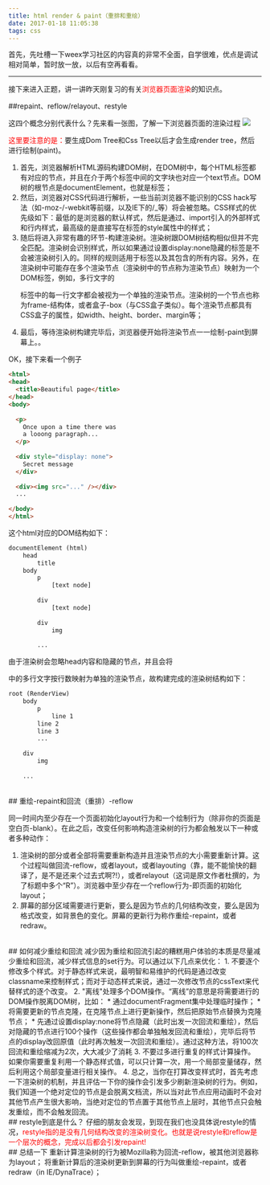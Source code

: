 ```yaml
---
title: html render & paint（重排和重绘）
date: 2017-01-18 11:05:38
tags: css
---
```


首先，先吐槽一下weex学习社区的内容真的非常不全面，自学很难，优点是调试相对简单，暂时放一放，以后有空再看看。

---

接下来进入正题，讲一讲昨天刚复习的有关<font color=red>浏览器页面渲染</font>的知识点。

##repaint、reflow/relayout、restyle

这四个概念分别代表什么？先来看一张图，了解一下浏览器页面的渲染过程
<img src="https://ganchengyuan1990.github.io/blog/img/render.png" />

<!-- more -->

<font color=red>这里要注意的是：</font>要生成Dom Tree和Css Tree以后才会生成render tree，然后进行绘制(paint)。

1. 首先，浏览器解析HTML源码构建DOM树，在DOM树中，每个HTML标签都有对应的节点，并且在介于两个标签中间的文字块也对应一个text节点。DOM树的根节点是documentElement，也就是<html>标签；
2. 然后，浏览器对CSS代码进行解析，一些当前浏览器不能识别的CSS hack写法（如-moz-/-webkit等前缀，以及IE下的/_等）将会被忽略。CSS样式的优先级如下：最低的是浏览器的默认样式，然后是通过<link>、import引入的外部样式和行内样式，最高级的是直接写在标签的style属性中的样式；
3. 随后将进入非常有趣的环节-构建渲染树。渲染树跟DOM树结构相似但并不完全匹配。渲染树会识别样式，所以如果通过设置display:none隐藏的标签是不会被渲染树引入的。同样的规则适用于<head>标签以及其包含的所有内容。另外，在渲染树中可能存在多个渲染节点（渲染树中的节点称为渲染节点）映射为一个DOM标签，例如，多行文字的<p>标签中的每一行文字都会被视为一个单独的渲染节点。渲染树的一个节点也称为frame-结构体，或者盒子-box（与CSS盒子类似）。每个渲染节点都具有CSS盒子的属性，如width、height、border、margin等；
4. 最后，等待渲染树构建完毕后，浏览器便开始将渲染节点一一绘制-paint到屏幕上。。

OK，接下来看一个例子

```html
<html>
<head>
  <title>Beautiful page</title>
</head>
<body>
    
  <p>
    Once upon a time there was 
    a looong paragraph...
  </p>
  
  <div style="display: none">
    Secret message
  </div>
  
  <div><img src="..." /></div>
  ...
 
</body>
</html>
```

这个html对应的DOM结构如下：

```html
documentElement (html)
    head
        title
    body
        p
            [text node]
        
        div 
            [text node]
        
        div
            img
        
        ...
```
由于渲染树会忽略head内容和隐藏的节点，并且会将<p>中的多行文字按行数映射为单独的渲染节点，故构建完成的渲染树结构如下：

```html
root (RenderView)
    body
        p
            line 1
        line 2
        line 3
        ...
        
    div
        img
        
    ...

```

<br>
## 重绘-repaint和回流（重排）-reflow

同一时间内至少存在一个页面初始化layout行为和一个绘制行为（除非你的页面是空白页-blank）。在此之后，改变任何影响构造渲染树的行为都会触发以下一种或者多种动作：

1.  渲染树的部分或者全部将需要重新构造并且渲染节点的大小需要重新计算。这个过程叫做回流-reflow，或者layout，或者layouting（靠，能不能愉快的翻译了，是不是还来个过去式啊?!），或者relayout（这词是原文作者杜撰的，为了标题中多个“R”）。浏览器中至少存在一个reflow行为-即页面的初始化layout；
2.  屏幕的部分区域需要进行更新，要么是因为节点的几何结构改变，要么是因为格式改变，如背景色的变化。屏幕的更新行为称作重绘-repaint，或者redraw。

<br>
## 如何减少重绘和回流
减少因为重绘和回流引起的糟糕用户体验的本质是尽量减少重绘和回流，减少样式信息的set行为。可以通过以下几点来优化：
1.  不要逐个修改多个样式。对于静态样式来说，最明智和易维护的代码是通过改变classname来控制样式；而对于动态样式来说，通过一次修改节点的cssText来代替样式的逐个改变。
2.  "离线"处理多个DOM操作。“离线”的意思是将需要进行的DOM操作脱离DOM树，比如：
* 通过documentFragment集中处理临时操作；
* 将需要更新的节点克隆，在克隆节点上进行更新操作，然后把原始节点替换为克隆节点；
* 先通过设置display:none将节点隐藏（此时出发一次回流和重绘），然后对隐藏的节点进行100个操作（这些操作都会单独触发回流和重绘），完毕后将节点的display改回原值（此时再次触发一次回流和重绘）。通过这种方法，将100次回流和重绘缩减为2次，大大减少了消耗
3. 不要过多进行重复的样式计算操作。如果你需要重复利用一个静态样式值，可以只计算一次，用一个局部变量储存，然后利用这个局部变量进行相关操作。
4. 总之，当你在打算改变样式时，首先考虑一下渲染树的机制，并且评估一下你的操作会引发多少刷新渲染树的行为。例如，我们知道一个绝对定位的节点是会脱离文档流，所以当对此节点应用动画时不会对其他节点产生很大影响，当绝对定位的节点置于其他节点上层时，其他节点只会触发重绘，而不会触发回流。

<br>
## restyle到底是什么？
仔细的朋友会发现，到现在我们也没具体说restyle的情况，<font color=red>restyle指的是没有几何结构改变的渲染树变化。也就是说restyle和reflow是一个层次的概念，完成以后都会引发repaint!</font>

<br>
## 总结一下
重新计算渲染树的行为被Mozilla称为回流-reflow，被其他浏览器称为layout；
将重新计算后的渲染树更新到屏幕的行为叫做重绘-repaint，或者redraw（in IE/DynaTrace）；